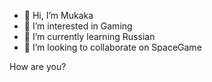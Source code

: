 - 👋 Hi, I’m Mukaka
- 👀 I’m interested in Gaming
- 🌱 I’m currently learning Russian
- 💞️ I’m looking to collaborate on SpaceGame

How are you?
